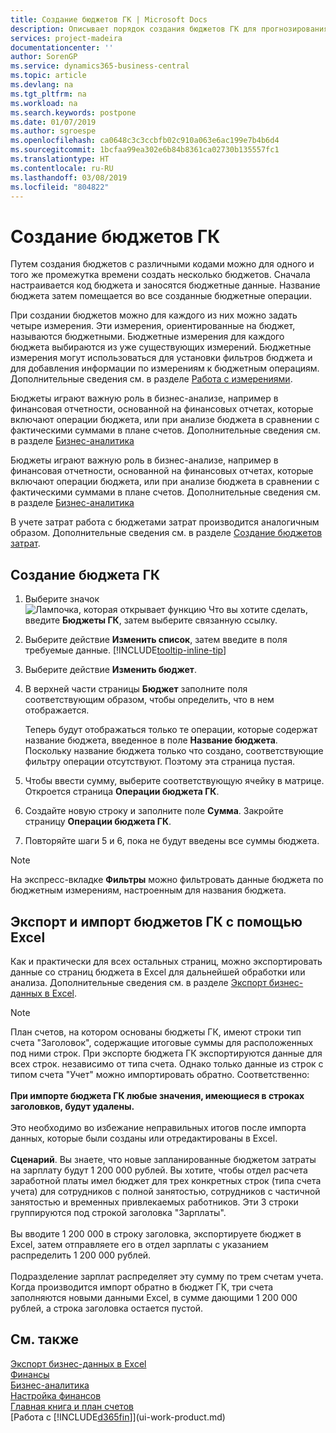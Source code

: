 ```yaml
---
title: Создание бюджетов ГК | Microsoft Docs
description: Описывает порядок создания бюджетов ГК для прогнозирования различных финансовых действий и назначения измерений для целей бизнес-анализа.
services: project-madeira
documentationcenter: ''
author: SorenGP
ms.service: dynamics365-business-central
ms.topic: article
ms.devlang: na
ms.tgt_pltfrm: na
ms.workload: na
ms.search.keywords: postpone
ms.date: 01/07/2019
ms.author: sgroespe
ms.openlocfilehash: ca0648c3c3ccbfb02c910a063e6ac199e7b4b6d4
ms.sourcegitcommit: 1bcfaa99ea302e6b84b8361ca02730b135557fc1
ms.translationtype: HT
ms.contentlocale: ru-RU
ms.lasthandoff: 03/08/2019
ms.locfileid: "804822"
---
```

# <a name="create-gl-budgets"></a>Создание бюджетов ГК
Путем создания бюджетов с различными кодами можно для одного и того же промежутка времени создать несколько бюджетов. Сначала настраивается код бюджета и заносятся бюджетные данные. Название бюджета затем помещается во все созданные бюджетные операции.  

 При создании бюджетов можно для каждого из них можно задать четыре измерения. Эти измерения, ориентированные на бюджет, называются бюджетными. Бюджетные измерения для каждого бюджета выбираются из уже существующих измерений. Бюджетные измерения могут использоваться для установки фильтров бюджета и для добавления информации по измерениям к бюджетным операциям. Дополнительные сведения см. в разделе [Работа с измерениями](finance-dimensions.md).

 Бюджеты играют важную роль в бизнес-анализе, например в финансовая отчетности, основанной на финансовых отчетах, которые включают операции бюджета, или при анализе бюджета в сравнении с фактическими суммами в плане счетов. Дополнительные сведения см. в разделе [Бизнес-аналитика](bi.md)

 Бюджеты играют важную роль в бизнес-анализе, например в финансовая отчетности, основанной на финансовых отчетах, которые включают операции бюджета, или при анализе бюджета в сравнении с фактическими суммами в плане счетов. Дополнительные сведения см. в разделе [Бизнес-аналитика](bi.md)

В учете затрат работа с бюджетами затрат производится аналогичным образом. Дополнительные сведения см. в разделе [Создание бюджетов затрат](finance-create-cost-budgets.md).    

## <a name="to-create-a-new-gl-budget"></a>Создание бюджета ГК  
1. Выберите значок ![Лампочка, которая открывает функцию Что вы хотите сделать](media/ui-search/search_small.png "Что вы хотите сделать"), введите **Бюджеты ГК**, затем выберите связанную ссылку.  
2. Выберите действие **Изменить список**, затем введите в поля требуемые данные. [!INCLUDE[tooltip-inline-tip](includes/tooltip-inline-tip_md.md)]  
3. Выберите действие **Изменить бюджет**.
4. В верхней части страницы **Бюджет** заполните поля соответствующим образом, чтобы определить, что в нем отображается.  

    Теперь будут отображаться только те операции, которые содержат название бюджета, введенное в поле **Название бюджета**. Поскольку название бюджета только что создано, соответствующие фильтру операции отсутствуют. Поэтому эта страница пустая.  
5. Чтобы ввести сумму, выберите соответствующую ячейку в матрице. Откроется страница **Операции бюджета ГК**.  
6. Создайте новую строку и заполните поле **Сумма**. Закройте страницу **Операции бюджета ГК**.  
7. Повторяйте шаги 5 и 6, пока не будут введены все суммы бюджета.  

> [!NOTE]  
>  На экспресс-вкладке **Фильтры** можно фильтровать данные бюджета по бюджетным измерениям, настроенным для названия бюджета.

## <a name="exporting-and-importing-gl-budgets-with-excel"></a>Экспорт и импорт бюджетов ГК с помощью Excel
Как и практически для всех остальных страниц, можно экспортировать данные со страниц бюджета в Excel для дальнейшей обработки или анализа. Дополнительные сведения см. в разделе [Экспорт бизнес-данных в Excel](about-export-data.md).

> [!NOTE]
> План счетов, на котором основаны бюджеты ГК, имеют строки тип счета "Заголовок", содержащие итоговые суммы для расположенных под ними строк. При экспорте бюджета ГК экспортируются данные для всех строк. независимо от типа счета. Однако только данные из строк с типом счета "Учет" можно импортировать обратно. Соответственно: <br /><br /> **При импорте бюджета ГК любые значения, имеющиеся в строках заголовков, будут удалены.** <br /><br /> Это необходимо во избежание неправильных итогов после импорта данных, которые были созданы или отредактированы в Excel.<br /><br /> **Сценарий**. Вы знаете, что новые запланированные бюджетом затраты на зарплату будут 1 200 000 рублей. Вы хотите, чтобы отдел расчета заработной платы имел бюджет для трех конкретных строк (типа счета учета) для сотрудников с полной занятостью, сотрудников с частичной занятостью и временных привлекаемых работников. Эти 3 строки группируются под строкой заголовка "Зарплаты".<br /><br />Вы вводите 1 200 000 в строку заголовка, экспортируете бюджет в Excel, затем отправляете его в отдел зарплаты с указанием распределить 1 200 000 рублей.<br /><br /> Подразделение зарплат распределяет эту сумму по трем счетам учета. Когда производится импорт обратно в бюджет ГК, три счета заполняются новыми данными Excel, в сумме дающими 1 200 000 рублей, а строка заголовка остается пустой.

## <a name="see-also"></a>См. также
[Экспорт бизнес-данных в Excel](about-export-data.md)  
[Финансы](finance.md)  
[Бизнес-аналитика](bi.md)  
[Настройка финансов](finance-setup-finance.md)  
[Главная книга и план счетов](finance-general-ledger.md)  
[Работа с [!INCLUDE[d365fin](includes/d365fin_md.md)]](ui-work-product.md)  
